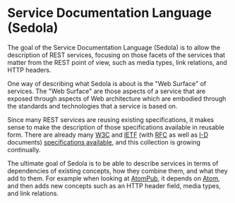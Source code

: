 # Service Documentation Language (Sedola)

The goal of the Service Documentation Language (Sedola) is to allow the description of REST services, focusing on those facets of the services that matter from the REST point of view, such as media types, link relations, and HTTP headers.

One way of describing what Sedola is about is the "Web Surface" of services. The "Web Surface" are those aspects of a service that are exposed through aspects of Web architecture which are embodied through the standards and technologies that a service is based on.

Since many REST services are reusing existing specifications, it makes sense to make the description of those specifications available in reusable form. There are already many [W3C](W3C/) and [IETF](IETF/) (with [RFC](IETF/RFC/) as well as [I-D](IETF/I-D) documents) [specifications available](MD/specs.md), and this collection is growing continually.

The ultimate goal of Sedola is to be able to describe services in terms of dependencies of existing concepts, how they combine them, and what they add to them. For example when looking at [AtomPub](IETF/RFC/5023.xml), it depends on [Atom](IETF/RFC/4287.xml), and then adds new concepts such as an HTTP header field, media types, and link relations.

